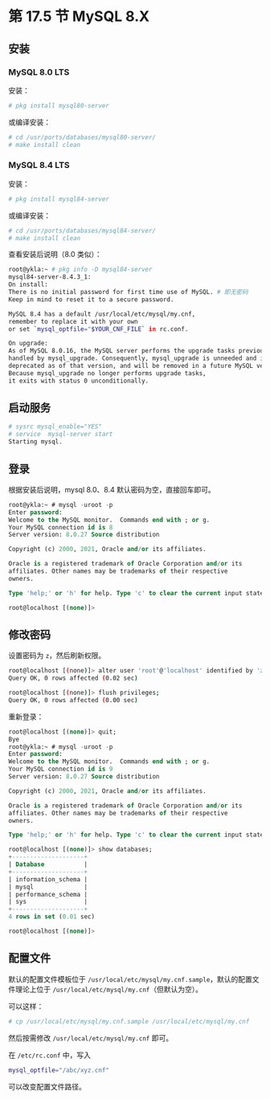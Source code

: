 # 第 17.5 节 MySQL 8.X


## 安装

### MySQL 8.0 LTS

安装：

```sh
# pkg install mysql80-server
```

或编译安装：

```sh
# cd /usr/ports/databases/mysql80-server/ 
# make install clean
```



### MySQL 8.4 LTS

安装：

```sh
# pkg install mysql84-server
```

或编译安装：

```sh
# cd /usr/ports/databases/mysql84-server/ 
# make install clean
```

查看安装后说明（8.0 类似）：

```sh
root@ykla:~ # pkg info -D mysql84-server
mysql84-server-8.4.3_1:
On install:
There is no initial password for first time use of MySQL. # 即无密码
Keep in mind to reset it to a secure password.

MySQL 8.4 has a default /usr/local/etc/mysql/my.cnf,
remember to replace it with your own
or set `mysql_optfile="$YOUR_CNF_FILE` in rc.conf.

On upgrade:
As of MySQL 8.0.16, the MySQL server performs the upgrade tasks previously
handled by mysql_upgrade. Consequently, mysql_upgrade is unneeded and is
deprecated as of that version, and will be removed in a future MySQL version.
Because mysql_upgrade no longer performs upgrade tasks,
it exits with status 0 unconditionally.
```

## 启动服务

```sh
# sysrc mysql_enable="YES"
# service  mysql-server start
Starting mysql.
```

## 登录

根据安装后说明，mysql 8.0、8.4 默认密码为空，直接回车即可。

```sql
root@ykla:~ # mysql -uroot -p
Enter password:
Welcome to the MySQL monitor.  Commands end with ; or g.
Your MySQL connection id is 8
Server version: 8.0.27 Source distribution

Copyright (c) 2000, 2021, Oracle and/or its affiliates.

Oracle is a registered trademark of Oracle Corporation and/or its
affiliates. Other names may be trademarks of their respective
owners.

Type 'help;' or 'h' for help. Type 'c' to clear the current input statement.

root@localhost [(none)]>
```

## 修改密码

设置密码为 `z`，然后刷新权限。

```sh
root@localhost [(none)]> alter user 'root'@'localhost' identified by 'z';
Query OK, 0 rows affected (0.02 sec)

root@localhost [(none)]> flush privileges;
Query OK, 0 rows affected (0.00 sec)
```

重新登录：

```sql
root@localhost [(none)]> quit;
Bye
root@ykla:~ # mysql -uroot -p
Enter password:
Welcome to the MySQL monitor.  Commands end with ; or g.
Your MySQL connection id is 9
Server version: 8.0.27 Source distribution

Copyright (c) 2000, 2021, Oracle and/or its affiliates.

Oracle is a registered trademark of Oracle Corporation and/or its
affiliates. Other names may be trademarks of their respective
owners.

Type 'help;' or 'h' for help. Type 'c' to clear the current input statement.

root@localhost [(none)]> show databases;
+--------------------+
| Database           |
+--------------------+
| information_schema |
| mysql              |
| performance_schema |
| sys                |
+--------------------+
4 rows in set (0.01 sec)

root@localhost [(none)]>
```

## 配置文件

默认的配置文件模板位于 `/usr/local/etc/mysql/my.cnf.sample`，默认的配置文件理论上位于 `/usr/local/etc/mysql/my.cnf`（但默认为空）。

可以这样：

```sh
# cp /usr/local/etc/mysql/my.cnf.sample /usr/local/etc/mysql/my.cnf
```

然后按需修改 `/usr/local/etc/mysql/my.cnf` 即可。

在 `/etc/rc.conf` 中，写入

```sh
mysql_optfile="/abc/xyz.cnf"
```

可以改变配置文件路径。

